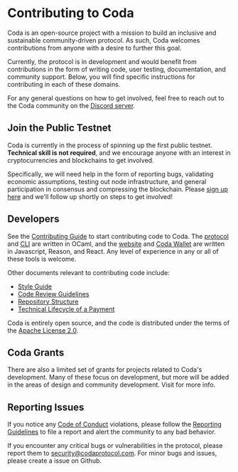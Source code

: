 # Contributing to Coda

Coda is an open-source project with a mission to build an inclusive and sustainable community-driven protocol. As such, Coda welcomes contributions from anyone with a desire to further this goal.

Currently, the protocol is in development and would benefit from contributions in the form of writing code, user testing, documentation, and community support. Below, you will find specific instructions for contributing in each of these domains.

For any general questions on how to get involved, feel free to reach out to the Coda community on the [Discord server](https://discord.gg/ShKhA7J).

## Join the Public Testnet

Coda is currently in the process of spinning up the first public testnet. **Technical skill is not required**, and we encourage anyone with an interest in cryptocurrencies and blockchains to get involved. 

Specifically, we will need help in the form of reporting bugs, validating economic assumptions, testing out node infrastructure, and general participation in consensus and compressing the blockchain. Please [sign up here](http://bit.ly/TestnetForm) and we'll follow up shortly on steps to get involved!

## Developers

See the [Contributing Guide](https://github.com/CodaProtocol/coda/blob/master/CONTRIBUTING.md) to start contributing code to Coda. The [protocol](https://github.com/CodaProtocol/coda/tree/master/src) and [CLI](https://github.com/CodaProtocol/coda/tree/master/src/app/cli) are written in OCaml, and the [website](https://github.com/CodaProtocol/coda/tree/master/frontend/website) and [Coda Wallet](https://github.com/CodaProtocol/coda/tree/master/frontend/wallet) are written in Javascript, Reason, and React. Any level of experience in any or all of these tools is welcome.

Other documents relevant to contributing code include:

- [Style Guide](https://github.com/CodaProtocol/coda/blob/master/docs/style_guide.md)
- [Code Review Guidelines](https://github.com/CodaProtocol/coda/blob/master/docs/code_review.md)
- [Repository Structure](https://github.com/CodaProtocol/coda/blob/master/DIRECTORY_STRUCTURE.md)
- [Technical Lifecycle of a Payment](https://github.com/CodaProtocol/coda/blob/master/docs/lifecycle_of_a_payment_technical.md)

Coda is entirely open source, and the code is distributed under the terms of the [Apache License 2.0](https://github.com/CodaProtocol/coda/blob/master/LICENSE).

## Coda Grants

There are also a limited set of grants for projects related to Coda's development. Many of these focus on development, but more will be added in the areas of design and community development. Visit <add link> for more info.

## Reporting Issues

If you notice any [Code of Conduct](https://github.com/CodaProtocol/coda/blob/master/CODE_OF_CONDUCT.md) violations, please follow the [Reporting Guidelines](https://github.com/CodaProtocol/coda/blob/master/docs/reporting_guidelines.md) to file a report and alert the community to any bad behavior.

If you encounter any critical bugs or vulnerabilities in the protocol, please report them to security@codaprotocol.com. For minor bugs and issues, please create a issue on Github.
